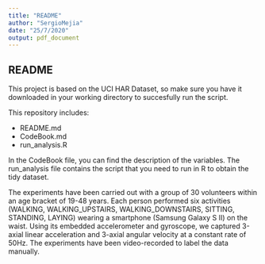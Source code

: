 ```yaml
---
title: "README"
author: "SergioMejia"
date: "25/7/2020"
output: pdf_document
---
```


## README

This project is based on the UCI HAR Dataset, so make sure you have it downloaded in your working directory to succesfully run the script.

This repository includes: 
- README.md
- CodeBook.md
- run_analysis.R

In the CodeBook file, you can find the description of the variables. 
The run_analysis file contains the script that you need to run in R to obtain the tidy dataset. 

The experiments have been carried out with a group of 30 volunteers within an age bracket of 19-48 years. Each person performed six activities (WALKING, WALKING_UPSTAIRS, WALKING_DOWNSTAIRS, SITTING, STANDING, LAYING) wearing a smartphone (Samsung Galaxy S II) on the waist. Using its embedded accelerometer and gyroscope, we captured 3-axial linear acceleration and 3-axial angular velocity at a constant rate of 50Hz. The experiments have been video-recorded to label the data manually.